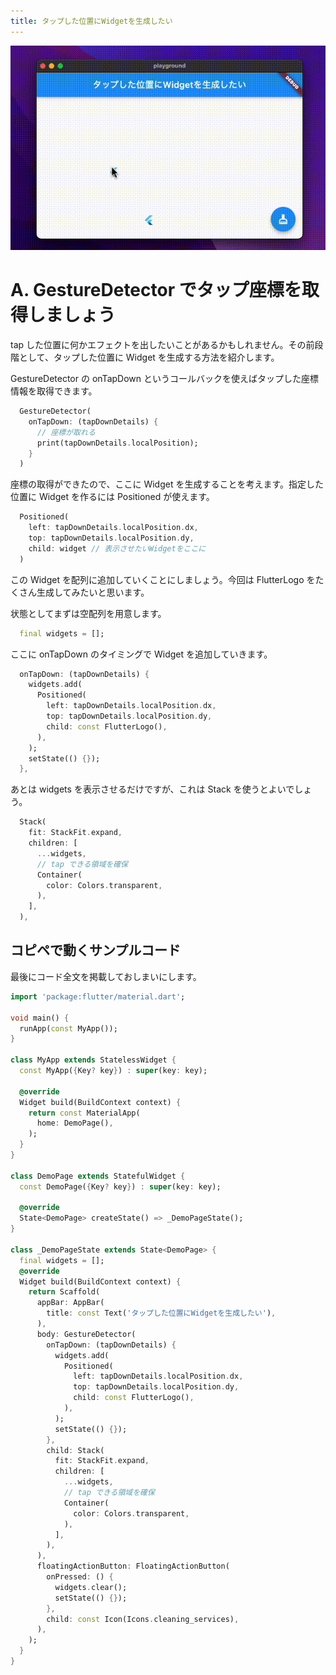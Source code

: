 ```yaml
---
title: タップした位置にWidgetを生成したい
---
```


![](/images/q27/1.gif)

# A. GestureDetector でタップ座標を取得しましょう

tap した位置に何かエフェクトを出したいことがあるかもしれません。その前段階として、タップした位置に Widget を生成する方法を紹介します。

GestureDetector の onTapDown というコールバックを使えばタップした座標情報を取得できます。

```dart
  GestureDetector(
    onTapDown: (tapDownDetails) {
      // 座標が取れる
      print(tapDownDetails.localPosition);
    }
  )
```

座標の取得ができたので、ここに Widget を生成することを考えます。指定した位置に Widget を作るには Positioned が使えます。

```dart
  Positioned(
    left: tapDownDetails.localPosition.dx,
    top: tapDownDetails.localPosition.dy,
    child: widget // 表示させたいWidgetをここに
  )
```

この Widget を配列に追加していくことにしましょう。今回は FlutterLogo をたくさん生成してみたいと思います。

状態としてまずは空配列を用意します。

```dart
  final widgets = [];
```

ここに onTapDown のタイミングで Widget を追加していきます。

```dart
  onTapDown: (tapDownDetails) {
    widgets.add(
      Positioned(
        left: tapDownDetails.localPosition.dx,
        top: tapDownDetails.localPosition.dy,
        child: const FlutterLogo(),
      ),
    );
    setState(() {});
  },
```

あとは widgets を表示させるだけですが、これは Stack を使うとよいでしょう。

```dart
  Stack(
    fit: StackFit.expand,
    children: [
      ...widgets,
      // tap できる領域を確保
      Container(
        color: Colors.transparent,
      ),
    ],
  ),
```

## コピペで動くサンプルコード

最後にコード全文を掲載しておしまいにします。

```dart
import 'package:flutter/material.dart';

void main() {
  runApp(const MyApp());
}

class MyApp extends StatelessWidget {
  const MyApp({Key? key}) : super(key: key);

  @override
  Widget build(BuildContext context) {
    return const MaterialApp(
      home: DemoPage(),
    );
  }
}

class DemoPage extends StatefulWidget {
  const DemoPage({Key? key}) : super(key: key);

  @override
  State<DemoPage> createState() => _DemoPageState();
}

class _DemoPageState extends State<DemoPage> {
  final widgets = [];
  @override
  Widget build(BuildContext context) {
    return Scaffold(
      appBar: AppBar(
        title: const Text('タップした位置にWidgetを生成したい'),
      ),
      body: GestureDetector(
        onTapDown: (tapDownDetails) {
          widgets.add(
            Positioned(
              left: tapDownDetails.localPosition.dx,
              top: tapDownDetails.localPosition.dy,
              child: const FlutterLogo(),
            ),
          );
          setState(() {});
        },
        child: Stack(
          fit: StackFit.expand,
          children: [
            ...widgets,
            // tap できる領域を確保
            Container(
              color: Colors.transparent,
            ),
          ],
        ),
      ),
      floatingActionButton: FloatingActionButton(
        onPressed: () {
          widgets.clear();
          setState(() {});
        },
        child: const Icon(Icons.cleaning_services),
      ),
    );
  }
}
```
